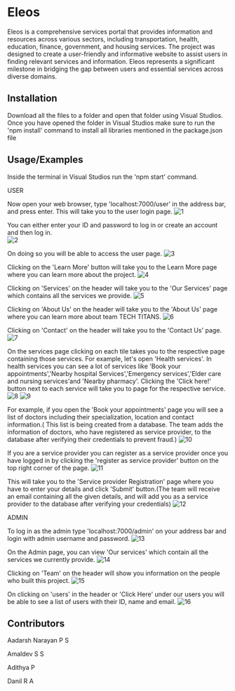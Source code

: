 # Eleos

Eleos is a comprehensive services portal that provides information and resources across various sectors, including transportation, health, education, finance, government, and housing services. The project was designed to create a user-friendly and informative website to assist users in finding relevant services and information. Eleos represents a significant milestone in bridging the gap between users and essential services across diverse domains.

## Installation

Download all the files to a folder and open that folder using Visual Studios. Once you have opened the folder in Visual Studios make sure to run the 'npm install' command to install all libraries mentioned in the package.json file

## Usage/Examples
Inside the terminal in Visual Studios run the 'npm start' command.


USER 



Now open your web browser, type 'localhost:7000/user' in the address bar, and press enter. This will take you to the user login page.
![1](https://github.com/user-attachments/assets/217a16e8-6003-4932-a908-f1645a93de57)


You can either enter your ID and password to log in or create an account and then log in.  
![2](https://github.com/user-attachments/assets/b9dc81f3-dbd2-401f-a5d4-5b0e1d678fd0)

On doing so you will be able to access the user page.
![3](https://github.com/user-attachments/assets/a41e8270-9b4b-4920-b5e9-a86779e99a3b)

Clicking on the 'Learn More' button will take you to the Learn More page where you can learn more about the project.
![4](https://github.com/user-attachments/assets/a324f002-de90-405c-a5d6-ce789086552d)

Clicking on 'Services' on the header will take you to the 'Our Services' page which contains all the services we provide. 
![5](https://github.com/user-attachments/assets/19662eb3-88f0-41f8-921f-60a27dc09807)

Clicking on 'About Us' on the header will take you to the 'About Us' page where you can learn more about team TECH TITANS.
![6](https://github.com/user-attachments/assets/feb5e56f-7464-4829-9d2b-d558b1fda7f4)

Clicking on 'Contact' on the header will take you to the 'Contact Us' page.
![7](https://github.com/user-attachments/assets/6023afa9-3257-4fcf-9f95-57601db36bb5)

On the services page clicking on each tile takes you to the respective page containing those services. For example, let's open 'Health services'. In health services you can see a lot of services like 'Book your appointments','Nearby hospital Services','Emergency services','Elder care and nursing services'and 'Nearby pharmacy'. Clicking the 'Click here!' button next to each service will take you to page for the respective service.
![8](https://github.com/user-attachments/assets/a79a0e7e-d38d-4425-ac2c-714192cdf22f)
![9](https://github.com/user-attachments/assets/e8fd1e64-c93e-46e5-bcb6-4bd886d4227b)

For example, if you open the 'Book your appointments' page you will see a list of doctors including their specialization, location and contact information.( This list is being created from a database. The team adds the information of doctors, who have registered as service provider, to the database after verifying their credentials to prevent fraud.)
![10](https://github.com/user-attachments/assets/86447a63-f0d4-401c-bf06-d7aebd776d55)

If you are a service provider you can register as a service provider once you have logged in by clicking the 'register as service provider' button on the top right corner of the page.
![11](https://github.com/user-attachments/assets/8a10700b-1dcc-4857-9ebb-b7a8c31b032a)

This will take you to the 'Service provider Registration' page where you have to enter your details and click 'Submit' button.(The team will receive an email containing all the given details, and will add you as a service provider to the database after verifying your credentials)
![12](https://github.com/user-attachments/assets/755678ce-babf-4159-9ede-d901ce00c222)




ADMIN 

To log in as the admin type 'localhost:7000/admin' on your address bar and login with admin username and password.
![13](https://github.com/user-attachments/assets/bf21cc02-ff7d-4446-8da3-9db8f55b3c2b)

On the Admin page, you can view 'Our services' which contain all the services we currently provide.
![14](https://github.com/user-attachments/assets/ef423f00-5876-43d2-bf4e-b4f24274cdd7)

Clicking on 'Team' on the header will show you information on the people who built this project.
![15](https://github.com/user-attachments/assets/59125efc-43c8-4951-898d-65c238deaf97)

On clicking on 'users' in the header or 'Click Here' under our users you will be able to see a list of users with their ID, name and email.
![16](https://github.com/user-attachments/assets/f989929d-ee8b-49ab-a4c9-f3f8087dc4ee)




## Contributors

Aadarsh Narayan P S

Amaldev S S

Adithya P

Danil R A
